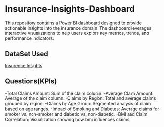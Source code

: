 # Insurance-Insights-Dashboard
This repository contains a Power BI dashboard designed to provide actionable insights into the insurance domain. The dashboard leverages interactive visualizations to help users explore key metrics, trends, and performance indicators.

## DataSet Used
<a href="https://github.com/Sumanth-b-s/Insurance-Insights-Dashboard/blob/main/insurance_data.csv"> Insurence Insights</a>

## Questions(KPIs)
-Total Claims Amount: Sum of the claim column.
-Average Claim Amount: Average of the claim column.
-Claims by Region: Total and average claims grouped by region.
-Claims by Age Group: Segmented analysis of claim based on age ranges.
-Impact of Smoking and Diabetes: Average claims for smoker vs. non-smoker and diabetic vs. non-diabetic.
-BMI and Claim Correlation: Visualization showing how bmi influences claims.


